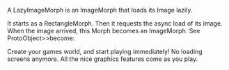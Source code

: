 A LazyImageMorph is an ImageMorph that loads its Image lazily.

It starts as a RectangleMorph. Then it requests the async load of its image. When the image arrived, this Morph becomes an ImageMorph. See ProtoObject>>become:

Create your games world, and start playing immediately! No loading screens anymore. All the nice graphics features come as you play.